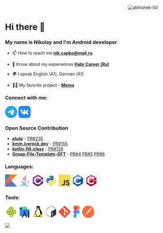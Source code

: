<p align="right"> <img src="https://komarev.com/ghpvc/?username=NikCapko&label=Profile%20views&color=0e75b6&style=flat" alt="abhishek-00" /> </p>

# Hi there 👋
### My name is Nikolay and I'm Android developer

- 📫 How to reach me **nik.capko@mail.ru**
  
- 📄 Know about my experiences [**Habr Career (Ru)**](https://career.habr.com/colonel97)
  
- 🌍 I speak English (A1), German (A1)

- 👨‍💻 My favorite project - [**Memo**](https://github.com/NikCapko/memo)

### Connect with me:

<p align="left">
<a href="https://t.me/NikCapko" target="blank"><img align="center" src="icons/Telegram.svg" alt="NikCapko" height="40" width="40" /></a>
<a href="https://vk.com/nik.capko" target="blank"><img align="center" src="icons/vk.svg" alt="NikCapko" height="40" width="40" /></a>
</p>

### Open Source Contribution

- [**pluto**](https://github.com/androidPluto/pluto) - [PR#235](https://github.com/androidPluto/pluto/pull/235)
- [**kmm.icerock.dev**](https://github.com/icerockdev/kmm.icerock.dev) - [PR#155](https://github.com/icerockdev/kmm.icerock.dev/pull/155)
- [**kotlin-fill-class**](https://github.com/suusan2go/kotlin-fill-class) - [PR#126](https://github.com/suusan2go/kotlin-fill-class/pull/126)
- [**Group-File-Template-GFT**](https://github.com/Louco11/Group-File-Template-GFT) - [PR#4](https://github.com/Louco11/Group-File-Template-GFT/pull/4) [PR#5](https://github.com/Louco11/Group-File-Template-GFT/pull/5) [PR#6](https://github.com/Louco11/Group-File-Template-GFT/pull/6)

### Languages:
<p align="left">
  <img src="icons/kotlin-original.svg" alt="kotlin" width="40" height="40"/>
  <img src="icons/java-original.svg" alt="java" width="40" height="40"/>
  <img src="icons/csharp-original.svg" alt="c#" width="40" height="40"/>
  <img src="icons/python-original.svg" alt="python" width="40" height="40"/>
  <img src="icons/javascript-original.svg" alt="js" width="40" height="40"/>
  <img src="icons/c-original.svg" alt="c" width="40" height="40"/>
  <img src="icons/cplusplus-original.svg" alt="c++" width="40" height="40"/>
</p>

### Tools:

<p align="left">
  <img src="icons/android-original.svg" alt="android" width="40" height="40"/>
  <img src="icons/androidstudio-original.svg" alt="androidstudio" width="40" height="40"/>
  <img src="icons/linux-original.svg" alt="linux" width="40" height="40"/>
  <img src="icons/bash-original.svg" alt="bash" width="40" height="40"/>
  <img src="icons/git-original.svg" alt="git" width="40" height="40"/>
  <img src="icons/figma-original.svg" alt="figma" width="30" height="40"/>
  <img src="icons/postman.svg" alt="postman" width="40" height="40"/>
</p>



![](https://github-profile-summary-cards.vercel.app/api/cards/profile-details?username=nikcapko)
